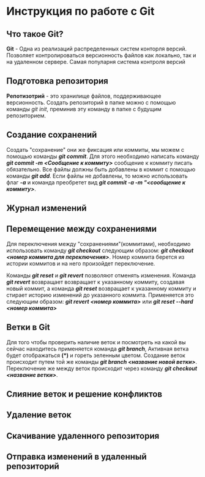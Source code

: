 # Инструкция по работе с Git

## Что такое Git?
**Git** - Одна из реализаций распределенных систем конторля версий. Позволяет контролироваться версионность файлов как локально, так и на удаленном сервере. Самая популарня система контроля версий

## Подготовка репозитория
**Репотизотрий** - это хранилище файлов, поддерживающее версионность. Создать репозиторий в папке можно с помощью команды *git init*, преминив эту команду в папке с будущим репозиторием.

## Создание сохранений 
Создать "сохранение" они же фиксация или коммиты, мы можем с помощью команды __*git commit*__. Для этого необходимо написать команду __*git commit -m <Сообщение к коммиту>*__ сообщение к коммиту писать обязательно. Все файлы должны быть добавлены в коммит с помощью команды __*git add*__. Если файлы не добавлены, то можно использовать флаг __*-a*__ и команда преобретет вид __*git commit -a -m "<сообщение к коммиту>*__.

## Журнал изменений

## Перемещение между сохранениями 
Для переключения между "сохранениями"(коммитами), необходимо использовать команду __*git checkout*__ следующим образом: __*git checkout <номер коммита для переключения>*__. Номер коммита берется из истории коммитов и на него произойдет переключение.

Команды __*git reset*__ и __*git revert*__ позволяют отменять изменения. Команда __*git revert*__ возвращает возвращает к указанному коммиту, создавая новый коммит, а команда __*git reset*__ возвращает к указанному коммиту и стирает историю изменений до указанного коммита. Применяется это следующим образом: __*git revert <номер коммита>*__ или __*git reset --hard <номер коммита>*__

## Ветки в Git
Для того чтобы проверить наличие веток и посмотреть на какой вы сейчас находитесь применяется команда __*git branch*__, Активная ветка будет отображаться __(*)__ и гореть зеленным цветом. Создание веток происходит путем той же команды __*git branch <название новой ветки>*__. Переключение же между веток происходит через команду __*git checkout <название ветки>*__.

## Слияние веток и решение конфликтов

## Удаление веток

## Cкачивание удаленного репозитория

## Отправка изменений в удаленный репозиторий

